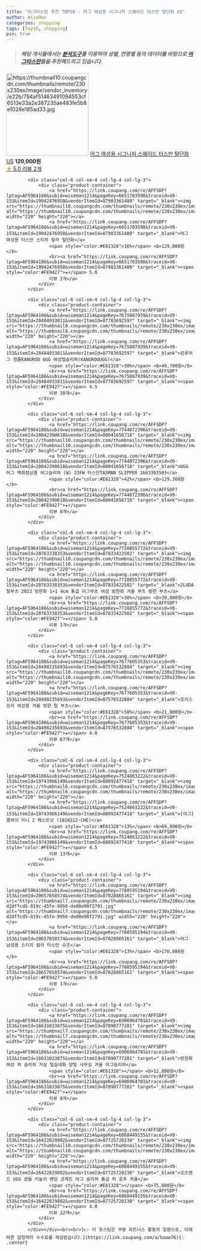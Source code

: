 ```yaml
---
title: "어그타스만 추천 TOP10 - 어그 여성용 시그니처 스웨이드 타스만 털단화 US"
author: WiseMan
categories: shopping
tags: [Top10, shopping]
pin: true
---
```


> ##### 해당 게시물에서는 [**분석도구**](https://itemscout.io/)를 이용하여 **성별**, **연령별** 등의 데이터를 바탕으로 [**어그타스만**](https://link.coupang.com/a/baae76)들을 추천해드리고 있습니다.
<div class="container"><div class="row">
            <div class="col-6 col-sm-4 col-lg-4 col-lg-3">
                <div class="product-container">
                    <a href="https://link.coupang.com/re/AFFSDP?lptag=AF5964186&subid=wiseman1214&pageKey=7674485626&traceid=V0-153&itemId=20482022577&vendorItemId=88040241090" target="_blank"><img src="https://thumbnail10.coupangcdn.com/thumbnails/remote/230x230ex/image/vendor_inventory/e22b/794af51463491094553cf6513e33a2e387235ae483fe5b8e1028e185ad33.jpg" alt="https://thumbnail10.coupangcdn.com/thumbnails/remote/230x230ex/image/vendor_inventory/e22b/794af51463491094553cf6513e33a2e387235ae483fe5b8e1028e185ad33.jpg" width="220" height="220"></a>
                    <a href="https://link.coupang.com/re/AFFSDP?lptag=AF5964186&subid=wiseman1214&pageKey=7674485626&traceid=V0-153&itemId=20482022577&vendorItemId=88040241090" target="_blank">어그 여성용 시그니처 스웨이드 타스만 털단화 US</a>
                    <span style="color:#E61328"></span> <b>120,000원</b>
                    <br><a href="https://link.coupang.com/re/AFFSDP?lptag=AF5964186&subid=wiseman1214&pageKey=7674485626&traceid=V0-153&itemId=20482022577&vendorItemId=88040241090" target="_blank"><span style="color:#FE9427">★</span> 5.0
                    리뷰 2개</a>
                </div>
            </div>
            
            <div class="col-6 col-sm-4 col-lg-4 col-lg-3">
                <div class="product-container">
                    <a href="https://link.coupang.com/re/AFFSDP?lptag=AF5964186&subid=wiseman1214&pageKey=6651703598&traceid=V0-153&itemId=19942476950&vendorItemId=87903361489" target="_blank"><img src="https://thumbnail10.coupangcdn.com/thumbnails/remote/230x230ex/image/vendor_inventory/e3bc/ad41f2d3078e330b24db22ce59b572f80057c60454a6e2b445c86a2b3d38.jpg" alt="https://thumbnail10.coupangcdn.com/thumbnails/remote/230x230ex/image/vendor_inventory/e3bc/ad41f2d3078e330b24db22ce59b572f80057c60454a6e2b445c86a2b3d38.jpg" width="220" height="220"></a>
                    <a href="https://link.coupang.com/re/AFFSDP?lptag=AF5964186&subid=wiseman1214&pageKey=6651703598&traceid=V0-153&itemId=19942476950&vendorItemId=87903361489" target="_blank">어그 여성용 타스만 스티치 칼라 털단화</a>
                    <span style="color:#E61328">16%</span> <b>129,000원</b>
                    <br><a href="https://link.coupang.com/re/AFFSDP?lptag=AF5964186&subid=wiseman1214&pageKey=6651703598&traceid=V0-153&itemId=19942476950&vendorItemId=87903361489" target="_blank"><span style="color:#FE9427">★</span> 5.0
                    리뷰 2개</a>
                </div>
            </div>
            
            <div class="col-6 col-sm-4 col-lg-4 col-lg-3">
                <div class="product-container">
                    <a href="https://link.coupang.com/re/AFFSDP?lptag=AF5964186&subid=wiseman1214&pageKey=7675087939&traceid=V0-153&itemId=20484933811&vendorItemId=87783692597" target="_blank"><img src="https://thumbnail8.coupangcdn.com/thumbnails/remote/230x230ex/image/vendor_inventory/5313/4ac8bca9bebca93f45ec92971e7b0f9f59a4a308fc2c2c7dbb98a234ac18.jpg" alt="https://thumbnail8.coupangcdn.com/thumbnails/remote/230x230ex/image/vendor_inventory/5313/4ac8bca9bebca93f45ec92971e7b0f9f59a4a308fc2c2c7dbb98a234ac18.jpg" width="220" height="220"></a>
                    <a href="https://link.coupang.com/re/AFFSDP?lptag=AF5964186&subid=wiseman1214&pageKey=7675087939&traceid=V0-153&itemId=20484933811&vendorItemId=87783692597" target="_blank">캉루어그 정품KANGROO UGG 여성털슬리퍼(KANGROOUGG)</a>
                    <span style="color:#E61328">30%</span> <b>49,700원</b>
                    <br><a href="https://link.coupang.com/re/AFFSDP?lptag=AF5964186&subid=wiseman1214&pageKey=7675087939&traceid=V0-153&itemId=20484933811&vendorItemId=87783692597" target="_blank"><span style="color:#FE9427">★</span> 4.5
                    리뷰 38개</a>
                </div>
            </div>
            
            <div class="col-6 col-sm-4 col-lg-4 col-lg-3">
                <div class="product-container">
                    <a href="https://link.coupang.com/re/AFFSDP?lptag=AF5964186&subid=wiseman1214&pageKey=7744072396&traceid=V0-153&itemId=20842390618&vendorItemId=88041656718" target="_blank"><img src="https://thumbnail10.coupangcdn.com/thumbnails/remote/230x230ex/image/vendor_inventory/d36f/dbad06a340c212929117c87ae340b04932fdf1d3ad8a95967b2e1f4b3eb6.png" alt="https://thumbnail10.coupangcdn.com/thumbnails/remote/230x230ex/image/vendor_inventory/d36f/dbad06a340c212929117c87ae340b04932fdf1d3ad8a95967b2e1f4b3eb6.png" width="220" height="220"></a>
                    <a href="https://link.coupang.com/re/AFFSDP?lptag=AF5964186&subid=wiseman1214&pageKey=7744072396&traceid=V0-153&itemId=20842390618&vendorItemId=88041656718" target="_blank">UGG 어그 백화점상품 어그슬리퍼 (W) 23FW 타스만TASMAN SLIPPER 1663303503</a>
                    <span style="color:#E61328">42%</span> <b>129,360원</b>
                    <br><a href="https://link.coupang.com/re/AFFSDP?lptag=AF5964186&subid=wiseman1214&pageKey=7744072396&traceid=V0-153&itemId=20842390618&vendorItemId=88041656718" target="_blank"><span style="color:#FE9427">★</span> 
                    리뷰 0개</a>
                </div>
            </div>
            
            <div class="col-6 col-sm-4 col-lg-4 col-lg-3">
                <div class="product-container">
                    <a href="https://link.coupang.com/re/AFFSDP?lptag=AF5964186&subid=wiseman1214&pageKey=7728855772&traceid=V0-153&itemId=20763338353&vendorItemId=87833422502" target="_blank"><img src="https://thumbnail10.coupangcdn.com/thumbnails/remote/230x230ex/image/vendor_inventory/f65e/6c717e661fd6cc75954c2e5a7e47c424390af4a519aa075f7a7cff4650a6.jpg" alt="https://thumbnail10.coupangcdn.com/thumbnails/remote/230x230ex/image/vendor_inventory/f65e/6c717e661fd6cc75954c2e5a7e47c424390af4a519aa075f7a7cff4650a6.jpg" width="220" height="220"></a>
                    <a href="https://link.coupang.com/re/AFFSDP?lptag=AF5964186&subid=wiseman1214&pageKey=7728855772&traceid=V0-153&itemId=20763338353&vendorItemId=87833422502" target="_blank">2LUDA 털부츠 2023 방한화 1+1 4cm 통굽 어그부츠 여성 방한화 겨울 부츠 방한 부츠</a>
                    <span style="color:#E61328">30%</span> <b>39,000원</b>
                    <br><a href="https://link.coupang.com/re/AFFSDP?lptag=AF5964186&subid=wiseman1214&pageKey=7728855772&traceid=V0-153&itemId=20763338353&vendorItemId=87833422502" target="_blank"><span style="color:#FE9427">★</span> 5.0
                    리뷰 1개</a>
                </div>
            </div>
            
            <div class="col-6 col-sm-4 col-lg-4 col-lg-3">
                <div class="product-container">
                    <a href="https://link.coupang.com/re/AFFSDP?lptag=AF5964186&subid=wiseman1214&pageKey=7677605353&traceid=V0-153&itemId=20498235693&vendorItemId=87576532884" target="_blank"><img src="https://thumbnail10.coupangcdn.com/thumbnails/remote/230x230ex/image/vendor_inventory/3d0d/dad0f9b38f96ec6de2ffd36b012cfb2f97166ed29dfacaa753f83439ed9f.jpg" alt="https://thumbnail10.coupangcdn.com/thumbnails/remote/230x230ex/image/vendor_inventory/3d0d/dad0f9b38f96ec6de2ffd36b012cfb2f97166ed29dfacaa753f83439ed9f.jpg" width="220" height="220"></a>
                    <a href="https://link.coupang.com/re/AFFSDP?lptag=AF5964186&subid=wiseman1214&pageKey=7677605353&traceid=V0-153&itemId=20498235693&vendorItemId=87576532884" target="_blank">조이스프리 여성용 겨울 방한 털 부츠</a>
                    <span style="color:#E61328">58%</span> <b>21,800원</b>
                    <br><a href="https://link.coupang.com/re/AFFSDP?lptag=AF5964186&subid=wiseman1214&pageKey=7677605353&traceid=V0-153&itemId=20498235693&vendorItemId=87576532884" target="_blank"><span style="color:#FE9427">★</span> 4.0
                    리뷰 67개</a>
                </div>
            </div>
            
            <div class="col-6 col-sm-4 col-lg-4 col-lg-3">
                <div class="product-container">
                    <a href="https://link.coupang.com/re/AFFSDP?lptag=AF5964186&subid=wiseman1214&pageKey=7524863222&traceid=V0-153&itemId=19743966149&vendorItemId=88092477418" target="_blank"><img src="https://thumbnail6.coupangcdn.com/thumbnails/remote/230x230ex/image/vendor_inventory/270e/162133c643225a1500164abbe21d4f7734420c4f6de937fd74280aafef78.png" alt="https://thumbnail6.coupangcdn.com/thumbnails/remote/230x230ex/image/vendor_inventory/270e/162133c643225a1500164abbe21d4f7734420c4f6de937fd74280aafef78.png" width="220" height="220"></a>
                    <a href="https://link.coupang.com/re/AFFSDP?lptag=AF5964186&subid=wiseman1214&pageKey=7524863222&traceid=V0-153&itemId=19743966149&vendorItemId=88092477418" target="_blank">[어그] 클래식 미니 2 체스트넛 (1016222-CHE)</a>
                    <span style="color:#E61328">13%</span> <b>69,890원</b>
                    <br><a href="https://link.coupang.com/re/AFFSDP?lptag=AF5964186&subid=wiseman1214&pageKey=7524863222&traceid=V0-153&itemId=19743966149&vendorItemId=88092477418" target="_blank"><span style="color:#FE9427">★</span> 4.5
                    리뷰 13개</a>
                </div>
            </div>
            
            <div class="col-6 col-sm-4 col-lg-4 col-lg-3">
                <div class="product-container">
                    <a href="https://link.coupang.com/re/AFFSDP?lptag=AF5964186&subid=wiseman1214&pageKey=7708595194&traceid=V0-153&itemId=20657658574&vendorItemId=87028865161" target="_blank"><img src="https://thumbnail7.coupangcdn.com/thumbnails/remote/230x230ex/image/retail/images/8860133895267827-d2dffcd5-019c-45fe-9956-de00e90f2791.jpg" alt="https://thumbnail7.coupangcdn.com/thumbnails/remote/230x230ex/image/retail/images/8860133895267827-d2dffcd5-019c-45fe-9956-de00e90f2791.jpg" width="220" height="220"></a>
                    <a href="https://link.coupang.com/re/AFFSDP?lptag=AF5964186&subid=wiseman1214&pageKey=7708595194&traceid=V0-153&itemId=20657658574&vendorItemId=87028865161" target="_blank">어그 남성용 스티치 칼라 타스만 슈즈</a>
                    <span style="color:#E61328">13%</span> <b>170,880원</b>
                    <br><a href="https://link.coupang.com/re/AFFSDP?lptag=AF5964186&subid=wiseman1214&pageKey=7708595194&traceid=V0-153&itemId=20657658574&vendorItemId=87028865161" target="_blank"><span style="color:#FE9427">★</span> 5.0
                    리뷰 1개</a>
                </div>
            </div>
            
            <div class="col-6 col-sm-4 col-lg-4 col-lg-3">
                <div class="product-container">
                    <a href="https://link.coupang.com/re/AFFSDP?lptag=AF5964186&subid=wiseman1214&pageKey=6906964701&traceid=V0-153&itemId=16631033875&vendorItemId=87890777201" target="_blank"><img src="https://thumbnail7.coupangcdn.com/thumbnails/remote/230x230ex/image/vendor_inventory/76d8/4c44b43f11c44d0ae6f8fb683899ee584ccea5e5db0877b252252f0107ee.jpg" alt="https://thumbnail7.coupangcdn.com/thumbnails/remote/230x230ex/image/vendor_inventory/76d8/4c44b43f11c44d0ae6f8fb683899ee584ccea5e5db0877b252252f0107ee.jpg" width="220" height="220"></a>
                    <a href="https://link.coupang.com/re/AFFSDP?lptag=AF5964186&subid=wiseman1214&pageKey=6906964701&traceid=V0-153&itemId=16631033875&vendorItemId=87890777201" target="_blank">방한화 여성 퍼 슬리퍼 거실 털실내화 양털 사무실 겨울 어그슬리퍼</a>
                    <span style="color:#E61328"></span> <b>12,800원</b>
                    <br><a href="https://link.coupang.com/re/AFFSDP?lptag=AF5964186&subid=wiseman1214&pageKey=6906964701&traceid=V0-153&itemId=16631033875&vendorItemId=87890777201" target="_blank"><span style="color:#FE9427">★</span> 
                    리뷰 0개</a>
                </div>
            </div>
            
            <div class="col-6 col-sm-4 col-lg-4 col-lg-3">
                <div class="product-container">
                    <a href="https://link.coupang.com/re/AFFSDP?lptag=AF5964186&subid=wiseman1214&pageKey=6868449155&traceid=V0-153&itemId=16422829802&vendorItemId=87725720230" target="_blank"><img src="https://thumbnail10.coupangcdn.com/thumbnails/remote/230x230ex/image/vendor_inventory/bb37/413303eb01d16d0c3278918c8c093e96684114c94eb94c746e40f64f46f5.jpg" alt="https://thumbnail10.coupangcdn.com/thumbnails/remote/230x230ex/image/vendor_inventory/bb37/413303eb01d16d0c3278918c8c093e96684114c94eb94c746e40f64f46f5.jpg" width="220" height="220"></a>
                    <a href="https://link.coupang.com/re/AFFSDP?lptag=AF5964186&subid=wiseman1214&pageKey=6868449155&traceid=V0-153&itemId=16422829802&vendorItemId=87725720230" target="_blank">오즈랜드 UGG 샌들 키높이 밴딩 코케트 어그 슬리퍼 통굽 퍼 호주 겨울</a>
                    <span style="color:#E61328"></span> <b>75,000원</b>
                    <br><a href="https://link.coupang.com/re/AFFSDP?lptag=AF5964186&subid=wiseman1214&pageKey=6868449155&traceid=V0-153&itemId=16422829802&vendorItemId=87725720230" target="_blank"><span style="color:#FE9427">★</span> 4.0
                    리뷰 22개</a>
                </div>
            </div>
            </div></div><br><br>[👉 이 포스팅은 쿠팡 파트너스 활동의 일환으로, 이에 따른 일정액의 수수료를 제공받습니다.](https://link.coupang.com/a/baae76){: .center}